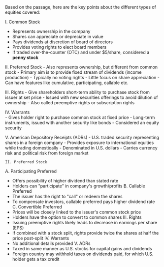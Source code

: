
Based on the passage, here are the key points about the different types of equities covered:

I. Common Stock
   - Represents ownership in the company
   - Shares can appreciate or depreciate in value
   - Pays dividends at discretion of board of directors  
   - Provides voting rights to elect board members
   - If traded over-the-counter (OTC) and under $5/share, considered a **penny stock**

II. Preferred Stock
    - Also represents ownership, but different from common stock
    - Primary aim is to provide fixed stream of dividends (income production)
    - Typically no voting rights
    - Little focus on share appreciation
    - Can have features like cumulative, participating, callable etc.

III. Rights
    - Give shareholders short-term ability to purchase stock from issuer at set price
    - Issued with new securities offerings to avoid dilution of ownership
    - Also called preemptive rights or subscription rights

IV. Warrants  
    - Gives holder right to purchase common stock at fixed price
    - Long-term instruments, issued with another security like bonds
    - Considered an equity security  

V. American Depository Receipts (ADRs)
    - U.S. traded security representing shares in a foreign company
    - Provides exposure to international equities while trading domestically
    - Denominated in U.S. dollars
    - Carries currency risk and political risk from foreign market

    II. Preferred Stock
A. Participating Preferred
- Offers possibility of higher dividend than stated rate
- Holders can "participate" in company's growth/profits
B. Callable Preferred
- The issuer has the right to "call" or redeem the shares
- To compensate investors, callable preferred pays higher dividend rate
C. Convertible Preferred
- Prices will be closely linked to the issuer's common stock price
- Holders have the option to convert to common shares
III. Rights
- Issuing preemptive rights likely leads to decrease in earnings per share (EPS)
- If combined with a stock split, rights provide twice the shares at half the price post-split
IV. Warrants
- No additional details provided
V. ADRs
- Taxed in same manner as U.S. stocks for capital gains and dividends
- Foreign country may withhold taxes on dividends paid, for which U.S. holder gets a tax credit